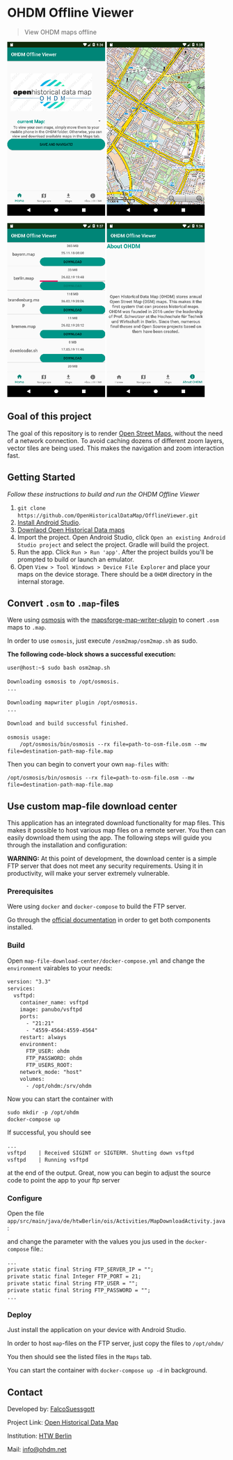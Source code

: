 # OHDM Offline Viewer
> View OHDM maps offline
 
![HOME](screenshots/home.png)
![MAP](screenshots/map.png)

![DOWNLOAD](screenshots/download.png)
![ABOUT](screenshots/about.png)

        
## Goal of this project
The goal of this repository is to render [Open Street Maps](https://www.openstreetmap.de/), without the need of a network connection.
To avoid caching dozens of different zoom layers, vector tiles are being used. This makes the navigation and zoom interaction fast.

## Getting Started
*Follow these instructions to build and run the OHDM Offline Viewer*
1. ```git clone https://github.com/OpenHistoricalDataMap/OfflineViewer.git```
2. [Install Android Studio](https://developer.android.com/sdk/index.html).
3. [Downlaod Open Historical Data maps](http://www.ohdm.net/)
4. Import the project. Open Android Studio, click `Open an existing Android
   Studio project` and select the project. Gradle will build the project.
5. Run the app. Click `Run > Run 'app'`. After the project builds you'll be
   prompted to build or launch an emulator. 
6. Open ```View > Tool Windows > Device File Explorer``` and place your maps on the device storage. There should be a ```OHDM``` directory in the internal storage. 

## Convert ```.osm``` to ```.map```-files
Were using [osmosis](https://github.com/openstreetmap/osmosis) with the [mapsforge-map-writer-plugin](https://github.com/mapsforge/mapsforge/blob/master/docs/Getting-Started-Map-Writer.md)
to conert ```.osm``` maps to ```.map```.

In order to use ```osmosis```, just execute ```/osm2map/osm2map.sh``` as sudo.

**The following code-block shows a successful execution:**
```
user@host:~$ sudo bash osm2map.sh 

Downloading osmosis to /opt/osmosis.
...

Downloading mapwriter plugin /opt/osmosis.
...

Download and build successful finished.
	
osmosis usage:
    /opt/osmosis/bin/osmosis --rx file=path-to-osm-file.osm --mw file=destination-path-map-file.map

```

Then you can begin to convert your own ```map-files``` with:
```
/opt/osmosis/bin/osmosis --rx file=path-to-osm-file.osm --mw file=destination-path-map-file.map
```

## Use custom map-file download center
This application has an integrated download functionality for map files. 
This makes it possible to host various map files on a remote server. 
You then can easily download them using the app. 
The following steps will guide you through the installation and configuration:

**WARNING:** At this point of development, the download center is a simple FTP server that does not meet any security requirements.
Using it in productivity, will make your server extremely vulnerable.


### Prerequisites
Were using ```docker``` and ```docker-compose``` to build the FTP server.

Go through the [official documentation](https://docs.docker.com/install/) in order to get both components installed.

### Build 
Open ```map-file-download-center/docker-compose.yml``` and change the ```environment``` vairables to your needs:
```
version: "3.3"
services:
  vsftpd:
    container_name: vsftpd
    image: panubo/vsftpd
    ports:
      - "21:21"
      - "4559-4564:4559-4564"
    restart: always
    environment:
      FTP_USER: ohdm
      FTP_PASSWORD: ohdm
      FTP_USERS_ROOT: 
    network_mode: "host"
    volumes:
      - /opt/ohdm:/srv/ohdm

```

Now you can start the container with

```
sudo mkdir -p /opt/ohdm
docker-compose up
```

If successful, you should see 

```
...
vsftpd    | Received SIGINT or SIGTERM. Shutting down vsftpd
vsftpd    | Running vsftpd
``` 
at the end of the output. 
Great, now you can begin to adjust the source code to point the app to your ftp server

### Configure 
Open the file ```app/src/main/java/de/htwBerlin/ois/Activities/MapDownloadActivity.java```:

and change the parameter with the values you jus used in the ```docker-compose``` file.:

``` 
...
private static final String FTP_SERVER_IP = "";
private static final Integer FTP_PORT = 21;
private static final String FTP_USER = "";
private static final String FTP_PASSWORD = "";
...
```

### Deploy
Just install the application on your device with Android Studio.

In order to host ```map```-files on the FTP server, just copy the files to ```/opt/ohdm/```

You then should see the listed files in the ```Maps``` tab.

You can start the container with ```docker-compose up -d``` in background.

## Contact
Developed by: [FalcoSuessgott](https://github.com/FalcoSuessgott)

Project Link: [Open Historical Data Map](https://github.com/OpenHistoricalDataMap)

Institution: [HTW Berlin](https://www.htw-berlin.de/)

Mail: [info@ohdm.net](info@ohdm.net)
 
